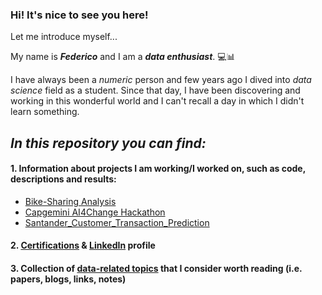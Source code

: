 ### Hi! It's nice to see you here!

Let me introduce myself...

My name is **_Federico_** and I am a **_data enthusiast_**. 💻📊

I have always been a *numeric* person and few years ago I dived into *data science* field as a student. Since that day, I have been discovering and working in this wonderful world and I can't recall a day in which I didn't learn something.

## *In this repository you can find:*
#### 1. Information about projects I am working/I worked on, such as code, descriptions and results:
- [Bike-Sharing Analysis](https://github.com/FedericoRaimondi/me/tree/master/Bike_Sharing_Analysis)
- [Capgemini AI4Change Hackathon](https://github.com/FedericoRaimondi/me/tree/master/Capgemini_AI4Change_Hackathon)
- [Santander_Customer_Transaction_Prediction](https://github.com/FedericoRaimondi/me/tree/master/Santander_Customer_Transaction_Prediction)
#### 2. [Certifications](https://github.com/FedericoRaimondi/me/tree/master/Resume%20%26%20Certifications) & [LinkedIn](https://www.linkedin.com/in/federico-raimondi-cominesi/) profile
#### 3. Collection of [data-related topics](https://github.com/FedericoRaimondi/me/tree/master/Data_Stuff) that I consider worth reading (i.e. papers, blogs, links, notes)

